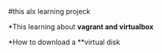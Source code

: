 #this alx learning projeck

*This learning about **vagrant and virtualbox**

*How to download a **virtual disk
